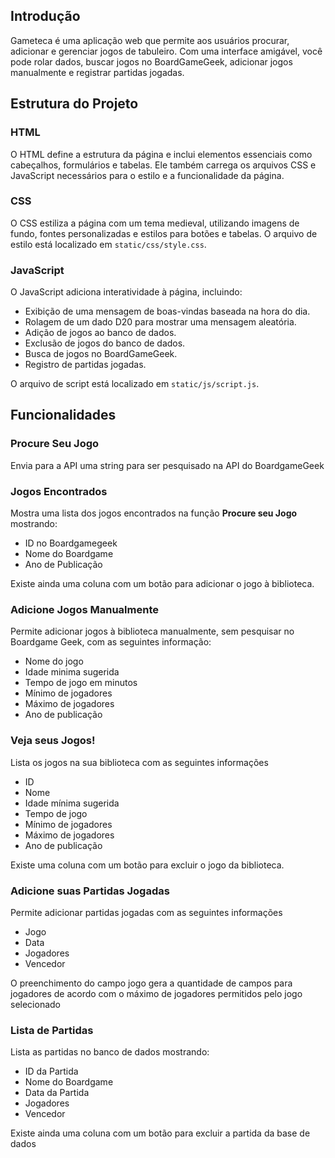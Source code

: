 ## Introdução

Gameteca é uma aplicação web que permite aos usuários procurar, adicionar e gerenciar jogos de tabuleiro. Com uma interface amigável, você pode rolar dados, buscar jogos no BoardGameGeek, adicionar jogos manualmente e registrar partidas jogadas.

## Estrutura do Projeto

### HTML

O HTML define a estrutura da página e inclui elementos essenciais como cabeçalhos, formulários e tabelas. Ele também carrega os arquivos CSS e JavaScript necessários para o estilo e a funcionalidade da página.

### CSS

O CSS estiliza a página com um tema medieval, utilizando imagens de fundo, fontes personalizadas e estilos para botões e tabelas. O arquivo de estilo está localizado em `static/css/style.css`.

### JavaScript

O JavaScript adiciona interatividade à página, incluindo:

- Exibição de uma mensagem de boas-vindas baseada na hora do dia.
- Rolagem de um dado D20 para mostrar uma mensagem aleatória.
- Adição de jogos ao banco de dados.
- Exclusão de jogos do banco de dados.
- Busca de jogos no BoardGameGeek.
- Registro de partidas jogadas.

O arquivo de script está localizado em `static/js/script.js`.

<h2>Funcionalidades</h2>

<h3>Procure Seu Jogo</h3>

Envia para a API uma string para ser pesquisado na API do BoardgameGeek



<h3>Jogos Encontrados</h3>

Mostra uma lista dos jogos encontrados na função **Procure seu Jogo** mostrando:

<ul>
	<li>ID no Boardgamegeek</li>
    <li>Nome do Boardgame</li>
    <li>Ano de Publicação</li>
</ul>

Existe ainda uma coluna com um botão para adicionar o jogo à biblioteca.



<h3>Adicione Jogos Manualmente</h3>

Permite adicionar jogos à biblioteca manualmente, sem pesquisar no Boardgame Geek, com as seguintes informação:

<ul>
    <li>Nome do jogo</li>
    <li>Idade minima sugerida</li>
    <li>Tempo de jogo em minutos</li>
    <li>Mínimo de jogadores</li>
    <li>Máximo de jogadores</li>
    <li>Ano de publicação</li>
</ul>



<h3>Veja seus Jogos!</h3>

Lista os jogos na sua biblioteca com as seguintes informações

<ul>
    <li>ID</li>
    <li>Nome</li>
    <li>Idade mínima sugerida</li>
    <li>Tempo de jogo</li>
    <li>Mínimo de jogadores</li>
    <li>Máximo de jogadores</li>
    <li>Ano de publicação</li>
</ul>

Existe uma coluna com um botão para excluir o jogo da biblioteca.



<h3>Adicione suas Partidas Jogadas</h3>

Permite adicionar partidas jogadas com as seguintes informações

<ul>
    <li>Jogo</li>
    <li>Data</li>
    <li>Jogadores</li>
    <li>Vencedor</li>
</ul>

O preenchimento do campo jogo gera a quantidade de campos para jogadores de acordo com o máximo de jogadores permitidos pelo jogo selecionado



<h3>Lista de Partidas</h3>

Lista as partidas no banco de dados mostrando:
<ul>
    <li>ID da Partida</li>
    <li>Nome do Boardgame</li>
    <li>Data da Partida</li>
    <li>Jogadores</li>
    <li>Vencedor</li>
</ul>

Existe ainda uma coluna com um botão para excluir a partida da base de dados









